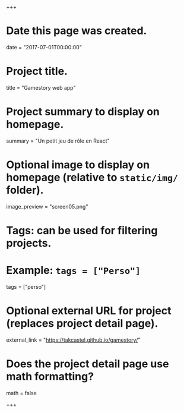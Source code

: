 +++
# Date this page was created.
date = "2017-07-01T00:00:00"

# Project title.
title = "Gamestory web app"

# Project summary to display on homepage.
summary = "Un petit jeu de rôle en React"

# Optional image to display on homepage (relative to `static/img/` folder).
image_preview = "screen05.png"

# Tags: can be used for filtering projects.
# Example: `tags = ["Perso"]`
tags = ["perso"]

# Optional external URL for project (replaces project detail page).
external_link = "https://takcastel.github.io/gamestory/"

# Does the project detail page use math formatting?
math = false

+++

